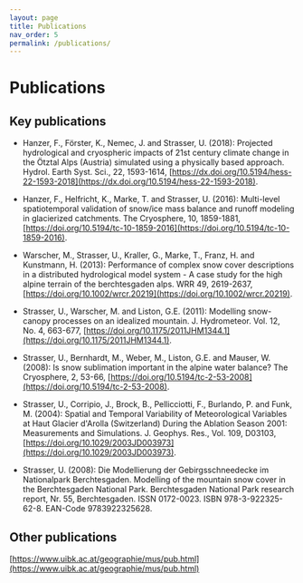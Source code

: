 ```yaml
---
layout: page
title: Publications
nav_order: 5
permalink: /publications/
---
```


# Publications

## Key publications

- Hanzer, F., Förster, K., Nemec, J. and Strasser, U. (2018): Projected hydrological and cryospheric impacts of 21st century climate change in the Ötztal Alps (Austria) simulated using a physically based approach. Hydrol. Earth Syst. Sci., 22, 1593-1614, [https://dx.doi.org/10.5194/hess-22-1593-2018](https://dx.doi.org/10.5194/hess-22-1593-2018).

- Hanzer, F., Helfricht, K., Marke, T. and Strasser, U. (2016): Multi-level spatiotemporal validation of snow/ice mass balance and runoff modeling in glacierized catchments. The Cryosphere, 10, 1859-1881, [https://doi.org/10.5194/tc-10-1859-2016](https://doi.org/10.5194/tc-10-1859-2016).

- Warscher, M., Strasser, U., Kraller, G., Marke, T., Franz, H. and Kunstmann, H. (2013): Performance of complex snow cover descriptions in a distributed hydrological model system - A case study for the high alpine terrain of the berchtesgaden alps. WRR 49, 2619-2637, [https://doi.org/10.1002/wrcr.20219](https://doi.org/10.1002/wrcr.20219).

- Strasser, U., Warscher, M. and Liston, G.E. (2011): Modelling snow-canopy processes on an idealized mountain. J. Hydrometeor. Vol. 12, No. 4, 663-677, [https://doi.org/10.1175/2011JHM1344.1](https://doi.org/10.1175/2011JHM1344.1).

- Strasser, U., Bernhardt, M., Weber, M., Liston, G.E. and Mauser, W. (2008): Is snow sublimation important in the alpine water balance? The Cryosphere, 2, 53-66, [https://doi.org/10.5194/tc-2-53-2008](https://doi.org/10.5194/tc-2-53-2008).

- Strasser, U., Corripio, J., Brock, B., Pellicciotti, F., Burlando, P. and Funk, M. (2004): Spatial and Temporal Variability of Meteorological Variables at Haut Glacier d'Arolla (Switzerland) During the Ablation Season 2001: Measurements and Simulations. J. Geophys. Res., Vol. 109, D03103, [https://doi.org/10.1029/2003JD003973](https://doi.org/10.1029/2003JD003973).

- Strasser, U. (2008): Die Modellierung der Gebirgsschneedecke im Nationalpark Berchtesgaden. Modelling of the mountain snow cover in the Berchtesgaden National Park. Berchtesgaden National Park research report, Nr. 55, Berchtesgaden. ISSN 0172-0023. ISBN 978-3-922325-62-8. EAN-Code 9783922325628.

## Other publications

[https://www.uibk.ac.at/geographie/mus/pub.html](https://www.uibk.ac.at/geographie/mus/pub.html)
